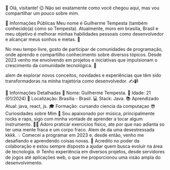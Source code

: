 👋 Olá, visitante!
😉 Não sei exatamente como você chegou aqui, mas vou compartilhar um pouco sobre mim.

🌟 Informações Públicas
Meu nome é Guilherme Tempesta (também conhecido(a) como so Tempesta). Atualmente, moro em brasilia, Brasil e meu objetivo é melhorar minhas habilidades pessoais como desenvolvedor e alcançar meus sonhos e metas. 🚀

No meu tempo livre, gosto de participar de comunidades de programação, onde aprendo e compartilho conhecimento sobre diversos tópicos. Desde 2023 venho me envolvendo em projetos e iniciativas que impulsionam o crescimento da comunidade tecnológica. 🤝

alem de explorar novos conceitos, novidades e experiências que têm sido transformadoras na minha trajetória como desenvolvedor. ✍️📹

📝 Informações Detalhadas
👤 Nome: Guilherme Tempesta.
🎂 Idade: 21 (01/2024)
📍 Localização: Brasilia - Brasil.
💻 Stack: Java.
📚 Aprendizado Atual: java, react, js.
🎓 Formação: cursando ciencia da computaçao 
😎 Curiosidades sobre Mim
🎸 Sou apaixonado por música, principalmente rocks e raps, sigo com minha vontade de aprender a tocar algum instrumento.
🏋️‍♂️ Adoro praticar exercicios fisico, ate por que nao adianta so ter uma mente fraca e um corpo fraco. Alem de da uma desestressada kkkk. 
💡 Comecei a programar em 2023 e, desde então, venho me desafiando e aprendendo coisas novas.
🤗 Acredito no poder da colaboração e estou sempre disposto a ajudar quem busca evoluir na área de tecnologia.
🌐 Tenho experiência em diversos projetos, desde servidores de jogos até aplicações web, o que me proporcionou uma visão ampla do desenvolvimento.
